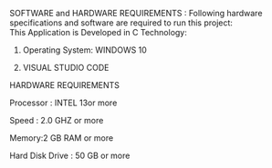 SOFTWARE and HARDWARE REQUIREMENTS :
Following hardware specifications and software are required to run this project:  
This Application is Developed in C Technology:

1)	Operating System: WINDOWS 10
	 
2)	 VISUAL STUDIO CODE

HARDWARE REQUIREMENTS

Processor : INTEL 13or more 

Speed : 2.0 GHZ or more 

Memory:2 GB RAM or more 

Hard Disk Drive : 50 GB or more
